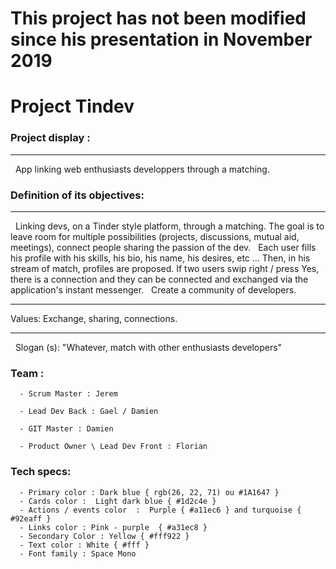 # This project has not been modified since his presentation in November 2019

# Project Tindev

### Project display :

---
 
App linking web enthusiasts developpers through a matching.




### Definition of its objectives:

---
 
 Linking devs, on a Tinder style platform, through a matching. The goal is to leave room for multiple possibilities (projects, discussions, mutual aid, meetings), connect people sharing the passion of the dev.
 
 Each user fills his profile with his skills, his bio, his name, his desires, etc ... Then, in his stream of match, profiles are proposed. If two users swip right / press Yes, there is a connection and they can be connected and exchanged via the application's instant messenger.
 
 Create a community of developers.
 
---

Values: Exchange, sharing, connections.

---
 
Slogan (s): "Whatever, match with other enthusiasts developers"



### Team : 

      - Scrum Master : Jerem

      - Lead Dev Back : Gael / Damien
      
      - GIT Master : Damien

      - Product Owner \ Lead Dev Front : Florian
    
### Tech specs:

      - Primary color : Dark blue { rgb(26, 22, 71) ou #1A1647 }
      - Cards color :  Light dark blue { #1d2c4e }
      - Actions / events color  :  Purple { #a11ec6 } and turquoise { #92eaff }
      - Links color : Pink - purple  { #a31ec8 }
      - Secondary Color : Yellow { #fff922 }  
      - Text color : White { #fff }
      - Font family : Space Mono

